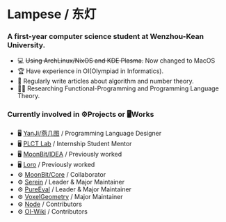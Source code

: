 # Lampese / 东灯
### A first-year computer science student at Wenzhou-Kean University.

- 💻 ~~Using ArchLinux/NixOS and KDE Plasma.~~ Now changed to MacOS
- 🏆 Have experience in OI(Olympiad in Informatics).
- 📝 Regularly write articles about algorithm and number theory.
- 🧑‍💻 Researching Functional-Programming and Programming Language Theory.

### Currently involved in ⚙️Projects or 🖥️Works
- 🖥️ [YanJi/燕几图](http://yanji.tech/) / Programming Language Designer
- 🖥️ [PLCT Lab](https://github.com/plctlab) / Internship Student Mentor
- 🖥️ [MoonBit/IDEA](https://www.moonbitlang.com) / Previously worked
- 🖥️ [Loro](https://github.com/loro-dev/loro) / Previously worked
- ⚙️ [MoonBit/Core](https://github.com/moonbitlang/core) / Collaborator
- ⚙️ [Serein](https://github.com/SereinMC/Serein) / Leader & Major Maintainer
- ⚙️ [PureEval](https://github.com/PureEval/PureEval) / Leader & Major Maintainer
- ⚙️ [VoxelGeometry](https://github.com/CAIMEOX/VoxelGeometry) / Major Maintainer
- ⚙️ [Node](https://github.com/nodejs/node) / Contributors
- ⚙️ [OI-Wiki](https://github.com/OI-wiki/OI-wiki) / Contributors
